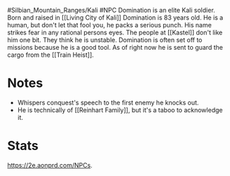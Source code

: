 #Silbian_Mountain_Ranges/Kali #NPC 
Domination is an elite Kali soldier. Born and raised in [[Living City of Kali]] Domination is 83 years old. He is a human, but don't let that fool you, he packs a serious punch. His name strikes fear in any rational persons eyes. The people at [[Kastel]] don't like him one bit. They think he is unstable. Domination is often set off to missions because he is a good tool. As of right now he is sent to guard the cargo from the [[Train Heist]].
# Notes
- Whispers conquest's speech to the first enemy he knocks out.
- He is technically of [[Reinhart Family]], but it's a taboo to acknowledge it.
# Stats
https://2e.aonprd.com/NPCs.